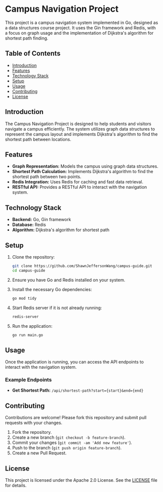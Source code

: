 # Campus Navigation Project

This project is a campus navigation system implemented in Go, designed as a data structures course project. It uses the Gin framework and Redis, with a focus on graph usage and the implementation of Dijkstra's algorithm for shortest path finding.

## Table of Contents

- [Introduction](#introduction)
- [Features](#features)
- [Technology Stack](#technology-stack)
- [Setup](#setup)
- [Usage](#usage)
- [Contributing](#contributing)
- [License](#license)

## Introduction

The Campus Navigation Project is designed to help students and visitors navigate a campus efficiently. The system utilizes graph data structures to represent the campus layout and implements Dijkstra's algorithm to find the shortest path between locations.

## Features

- **Graph Representation:** Models the campus using graph data structures.
- **Shortest Path Calculation:** Implements Dijkstra's algorithm to find the shortest path between two points.
- **Redis Integration:** Uses Redis for caching and fast data retrieval.
- **RESTful API:** Provides a RESTful API to interact with the navigation system.

## Technology Stack

- **Backend:** Go, Gin framework
- **Database:** Redis
- **Algorithm:** Dijkstra's algorithm for shortest path

## Setup

1. Clone the repository:
    ```sh
    git clone https://github.com/ShawnJeffersonWang/campus-guide.git
    cd campus-guide
    ```

2. Ensure you have Go and Redis installed on your system.

3. Install the necessary Go dependencies:
    ```sh
    go mod tidy
    ```

4. Start Redis server if it is not already running:
    ```sh
    redis-server
    ```

5. Run the application:
    ```sh
    go run main.go
    ```

## Usage

Once the application is running, you can access the API endpoints to interact with the navigation system.

### Example Endpoints

- **Get Shortest Path:** `/api/shortest-path?start={start}&end={end}`

## Contributing

Contributions are welcome! Please fork this repository and submit pull requests with your changes.

1. Fork the repository.
2. Create a new branch (`git checkout -b feature-branch`).
3. Commit your changes (`git commit -am 'Add new feature'`).
4. Push to the branch (`git push origin feature-branch`).
5. Create a new Pull Request.

## License

This project is licensed under the Apache 2.0 License. See the [LICENSE](LICENSE) file for details.
